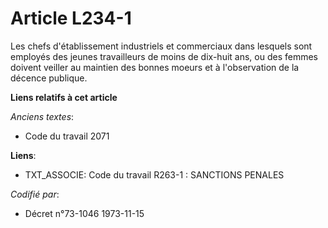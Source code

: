 # Article L234-1

Les chefs d'établissement industriels et commerciaux dans lesquels sont employés des jeunes travailleurs de moins de dix-huit
ans, ou des femmes doivent veiller au maintien des bonnes moeurs et à l'observation de la décence publique.

**Liens relatifs à cet article**

_Anciens textes_:

  - Code du travail 2071

**Liens**:

  - TXT_ASSOCIE: Code du travail R263-1 : SANCTIONS PENALES

_Codifié par_:

  - Décret n°73-1046 1973-11-15
